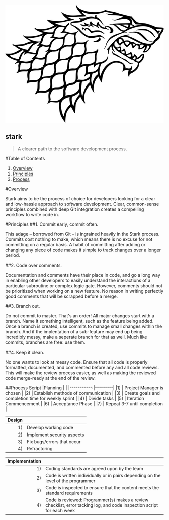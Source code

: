 ![Logo](stark.png)

stark
-----
>A clearer path to the software development process.

#Table of Contents
1. [Overview](#overview)  
2. [Principles](#principles)
3. [Process](#process-script)

#Overview

Stark aims to be the process of choice for developers looking for a clear and low-hassle approach to software development. Clear, common-sense principles combined with deep Git integration creates a compelling workflow to write code in.

#Principles
##1. Commit early, commit often.

This adage – borrowed from Git – is ingrained heavily in the Stark process. Commits cost nothing to make, which means there is no excuse for not committing on a regular basis. A habit of committing after adding or changing any piece of code makes it simple to track changes over a longer period.

##2. Code over comments.

Documentation and comments have their place in code, and go a long way in enabling other developers to easily understand the interactions of a particular subroutine or complex logic gate. However, comments should not be prioritized when working on a new feature. No reason in writing perfectly good comments that will be scrapped before a merge.

##3. Branch out.

Do not commit to master. That's an order! All major changes start with a branch. Name it something intelligent, such as the feature being added. Once a branch is created, use commits to manage small changes within the branch. And if the implentation of a sub-feature may end up being incredibly messy, make a seperate branch for that as well. Much like commits, branches are free: use them.

##4. Keep it clean.

No one wants to look at messy code. Ensure that all code is properly formatted, documented, and commented before any and all code reviews. This will make the review process easier, as well as making the reviewed code merge-ready at the end of the review.

##Process Script
|Planning | |
|-----------:|---------|
|1) | Project Manager is chosen |
|2) | Establish methods of communication |
|3) | Create goals and completion time for weekly sprint |
|4) | Divide tasks |
|5) | Iteration Commencement |
|6) | Acceptance Phase |
|7) | Repeat 3-7 until completion |

|Design| |
|------:| ---- |
|1)| Develop working code |
|2)| Implement security aspects
|3)| Fix bugs/errors that occur
|4)| Refractoring

|Implementation| |
|---:| ----- |
|1)| Coding standards are agreed upon by the team | 
|2)| Code is written individually or in pairs depending on the level of the programmer|
|3)| Code is inspected to ensure that the content meets the standard requirements|
|4)| Code is reviewed: Programmer(s) makes a review checklist, error tacking log, and code inspection script for each week |




